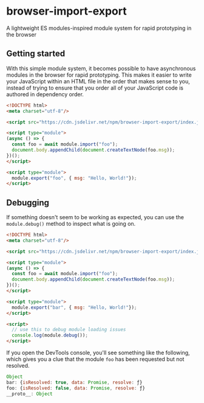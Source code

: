 # browser-import-export
A lightweight ES modules-inspired module system for rapid prototyping in the browser


## Getting started

With this simple module system, it becomes possible to have asynchronous modules
in the browser for rapid prototyping. This makes it easier to write your
JavaScript within an HTML file in the order that makes sense to you, instead of
trying to ensure that you order all of your JavaScript code is authored in
dependency order.

```html
<!DOCTYPE html>
<meta charset="utf-8"/>

<script src="https://cdn.jsdelivr.net/npm/browser-import-export/index.js"></script>

<script type="module">
(async () => {
  const foo = await module.import("foo");
  document.body.appendChild(document.createTextNode(foo.msg));
})();
</script>

<script type="module">
  module.export("foo", { msg: "Hello, World!"});
</script>
```

## Debugging

If something doesn't seem to be working as expected, you can use the
`module.debug()` method to inspect what is going on.

``` html
<!DOCTYPE html>
<meta charset="utf-8"/>

<script src="https://cdn.jsdelivr.net/npm/browser-import-export/index.js"></script>

<script type="module">
(async () => {
  const foo = await module.import("foo");
  document.body.appendChild(document.createTextNode(foo.msg));
})();
</script>

<script type="module">
  module.export("bar", { msg: "Hello, World!"});
</script>

<script>
  // use this to debug module loading issues
  console.log(module.debug());
</script>
```

If you open the DevTools console, you'll see something like the following, which
gives you a clue that the module `foo` has been requested but not resolved.

``` js
Object
bar: {isResolved: true, data: Promise, resolve: ƒ}
foo: {isResolved: false, data: Promise, resolve: ƒ}
__proto__: Object
```
